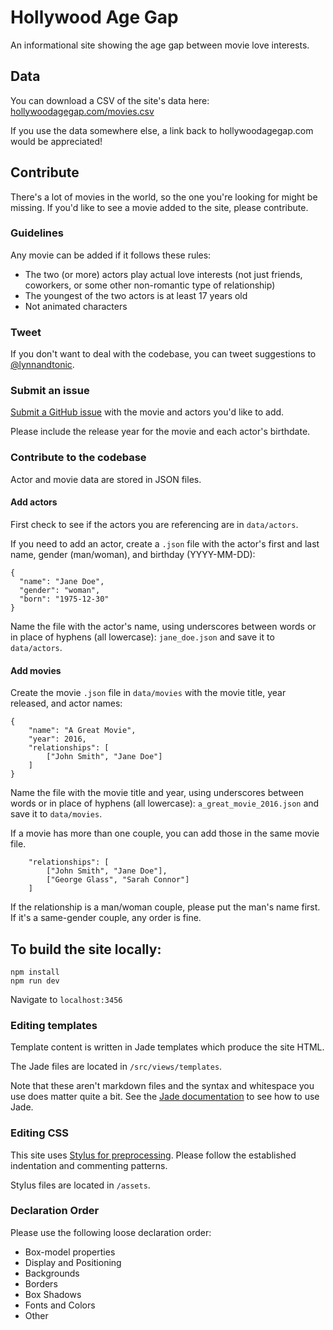 # Hollywood Age Gap

An informational site showing the age gap between movie love interests.

## Data

You can download a CSV of the site's data here: [hollywoodagegap.com/movies.csv](http://hollywoodagegap.com/movies.csv)

If you use the data somewhere else, a link back to hollywoodagegap.com would be appreciated!

## Contribute

There's a lot of movies in the world, so the one you're looking for might be missing. If you'd like to see a movie added to the site, please contribute.

### Guidelines

Any movie can be added if it follows these rules:

- The two (or more) actors play actual love interests (not just friends, coworkers, or some other non-romantic type of relationship)
- The youngest of the two actors is at least 17 years old
- Not animated characters

### Tweet

If you don't want to deal with the codebase, you can tweet suggestions to [@lynnandtonic](https://twitter.com/lynnantonic).

### Submit an issue

[Submit a GitHub issue](https://github.com/lynnandtonic/hollywood-age-gap/issues) with the movie and actors you'd like to add.

Please include the release year for the movie and each actor's birthdate.

### Contribute to the codebase

Actor and movie data are stored in JSON files.

#### Add actors

First check to see if the actors you are referencing are in `data/actors`.

If you need to add an actor, create a `.json` file with the actor's first and last name, gender (man/woman), and birthday (YYYY-MM-DD):

```
{
  "name": "Jane Doe",
  "gender": "woman",
  "born": "1975-12-30"
}
```

Name the file with the actor's name, using underscores between words or in place of hyphens (all lowercase): `jane_doe.json` and save it to `data/actors`.

#### Add movies

Create the movie `.json` file in `data/movies` with the movie title, year released, and actor names:

```
{
    "name": "A Great Movie",
    "year": 2016,
    "relationships": [
        ["John Smith", "Jane Doe"]
    ]
}
```

Name the file with the movie title and year, using underscores between words or in place of hyphens (all lowercase): `a_great_movie_2016.json` and save it to `data/movies`.

If a movie has more than one couple, you can add those in the same movie file.

```
    "relationships": [
        ["John Smith", "Jane Doe"],
        ["George Glass", "Sarah Connor"]
    ]
```

If the relationship is a man/woman couple, please put the man's name first. If it's a same-gender couple, any order is fine.


## To build the site locally:

```
npm install
npm run dev
```

Navigate to `localhost:3456`

### Editing templates

Template content is written in Jade templates which produce the site HTML.

The Jade files are located in `/src/views/templates`.

Note that these aren't markdown files and the syntax and whitespace you use does matter quite a bit. See the [Jade documentation](http://jade-lang.com) to see how to use Jade.

### Editing CSS

This site uses [Stylus for preprocessing](http://learnboost.github.io/stylus/). Please follow the established indentation and commenting patterns.

Stylus files are located in `/assets`.

### Declaration Order

Please use the following loose declaration order:

* Box-model properties
* Display and Positioning
* Backgrounds
* Borders
* Box Shadows
* Fonts and Colors
* Other


